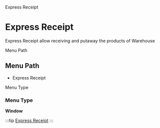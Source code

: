 
Express Receipt
# Express Receipt


Express Receipt allow receiving and putaway the products of Warehouse 

Menu Path
## Menu Path



- Express Receipt

Menu Type
### Menu Type

**Window**


:::tip
[Express Receipt](functional-guide/window/window-express-receipt.md)
:::
